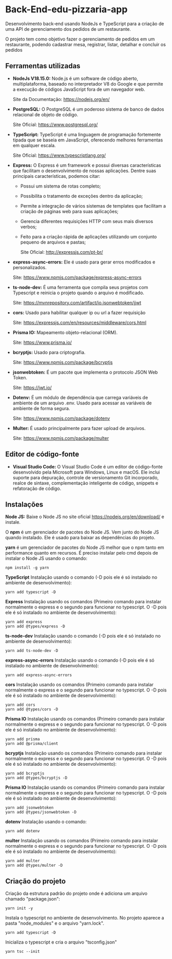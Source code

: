 # Back-End-edu-pizzaria-app

Desenvolvimento back-end usando NodeJs e TypeScript para a criação de uma API de gerenciamento dos pedidos de um restaurante.

O projeto tem como objetivo fazer o gerenciamento de pedidos em um restaurante, podendo cadastrar mesa, registrar, listar, detalhar e concluir os pedidos

## Ferramentas utilizadas

* **NodeJs V18.15.0:** Node.js é um software de código aberto, multiplataforma, baseado no interpretador V8 do Google e que permite a execução de códigos JavaScript fora de um navegador web.
  
  Site da Documentação: <https://nodejs.org/en/>
  
* **PostgreSQL:** O PostgreSQL é um poderoso sistema de banco de dados relacional de objeto de código.
  
  Site Oficial: <https://www.postgresql.org/>

* **TypeScript:** TypeScript é uma linguagem de programação fortemente tipada que se baseia em JavaScript, oferecendo melhores ferramentas em qualquer escala.
  
  Site Oficial: <https://www.typescriptlang.org/>

* **Express:** O Express é um framework e possui diversas características que facilitam o desenvolvimento de nossas aplicações. Dentre suas principais características, podemos citar:

  * Possui um sistema de rotas completo;
  * Possibilita o tratamento de exceções dentro da aplicação;
  * Permite a integração de vários sistemas de templates que facilitam a criação de páginas web para suas aplicações;
  * Gerencia diferentes requisições HTTP com seus mais diversos verbos;
  * Feito para a criação rápida de aplicações utilizando um conjunto pequeno de arquivos e pastas;
  
    Site Oficial: <http://expressjs.com/pt-br/>

* **express-async-errors:** Ele é usado para gerar erros modificados e personalizados.

  Site: <https://www.npmjs.com/package/express-async-errors>

* **ts-node-dev:** É uma ferramenta que compila seus projetos com Typescript e reinicia o projeto quando o arquivo é modificado.
  
  Site: <https://mvnrepository.com/artifact/io.jsonwebtoken/jjwt>

* **cors:** Usado para habilitar qualquer ip ou url a fazer requisição

  Site: <https://expressjs.com/en/resources/middleware/cors.html>

* **Prisma IO:** Mapeamento objeto-relacional (ORM).

  Site: <https://www.prisma.io/>

* **bcryptjs:** Usado para criptografia.
  
  Site: <https://www.npmjs.com/package/bcryptjs>

* **jsonwebtoken:** É um pacote que implementa o protocolo JSON Web Token.
  
  Site: <https://jwt.io/>

* **Dotenv:** É um módulo de dependência que carrega variáveis de ambiente de um arquivo .env. Usado para acessar as variáveis de ambiente de forma segura.
  
  Site: <https://www.npmjs.com/package/dotenv>

* **Multer:** É usado principalmente para fazer upload de arquivos.

  Site: <https://www.npmjs.com/package/multer>

## Editor de código-fonte

* **Visual Studio Code:** O Visual Studio Code é um editor de código-fonte desenvolvido pela Microsoft para Windows, Linux e macOS. Ele inclui suporte para depuração, controle de versionamento Git incorporado, realce de sintaxe, complementação inteligente de código, snippets e refatoração de código.

## Instalações

**Node JS:** Baixe o Node JS no site oficial <https://nodejs.org/en/download/> e instale.

O **npm** é um gerenciador de pacotes do  Node JS. Vem junto do  Node JS quando instalado. Ele é usado para baixar as dependências do projeto.

**yarn** é um gerenciador de pacotes do  Node JS melhor que o npm tanto em performance quanto em recursos. É preciso instalar pelo cmd depois de instalar o Node JS usando o comando:

```code
npm install -g yarn
```

**TypeScript** Instalação usando o comando (-D pois ele é só instalado no ambiente de desenvolvimento):

```code
yarn add typescript -D
```

**Express** Instalação usando os comandos (Primeiro comando para instalar normalmente o express e o segundo para funcionar no typescript. O -D pois ele é só instalado no ambiente de desenvolvimento):

```code
yarn add express
yarn add @types/express -D
```

**ts-node-dev** Instalação usando o comando (-D pois ele é só instalado no ambiente de desenvolvimento):

```code
yarn add ts-node-dev -D
```

**express-async-errors** Instalação usando o comando (-D pois ele é só instalado no ambiente de desenvolvimento):

```code
yarn add express-async-errors
```

**cors** Instalação usando os comandos (Primeiro comando para instalar normalmente o express e o segundo para funcionar no typescript. O -D pois ele é só instalado no ambiente de desenvolvimento):

```code
yarn add cors
yarn add @types/cors -D
```

**Prisma IO** Instalação usando os comandos (Primeiro comando para instalar normalmente o express e o segundo para funcionar no typescript. O -D pois ele é só instalado no ambiente de desenvolvimento):

```code
yarn add prisma
yarn add @prisma/client
```

**bcryptjs** Instalação usando os comandos (Primeiro comando para instalar normalmente o express e o segundo para funcionar no typescript. O -D pois ele é só instalado no ambiente de desenvolvimento):

```code
yarn add bcryptjs
yarn add @types/bcryptjs -D
```

**Prisma IO** Instalação usando os comandos (Primeiro comando para instalar normalmente o express e o segundo para funcionar no typescript. O -D pois ele é só instalado no ambiente de desenvolvimento):

```code
yarn add jsonwebtoken
yarn add @types/jsonwebtoken -D
```

**dotenv** Instalação usando o comando:

```code
yarn add dotenv
```

**multer** Instalação usando os comandos (Primeiro comando para instalar normalmente o express e o segundo para funcionar no typescript. O -D pois ele é só instalado no ambiente de desenvolvimento):

```code
yarn add multer
yarn add @types/multer -D 
```

## Criação do projeto

Criação da estrutura padrão do projeto onde é adiciona um arquivo chamado "package.json":

```code
yarn init -y
```

Instala o typescript no ambiente de desenvolvimento. No projeto aparece a pasta "node_modules" e o arquivo "yarn.lock".

```code
yarn add typescript -D
```

Inicializa o typescript e cria o arquivo "tsconfig.json"

```code
yarn tsc --init
```
